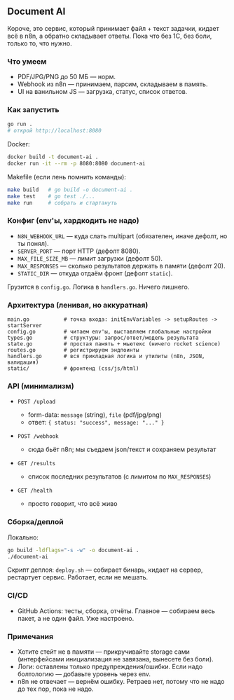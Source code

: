 ## Document AI

Короче, это сервис, который принимает файл + текст задачки, кидает всё в n8n, а обратно складывает ответы. Пока что без 1С, без боли, только то, что нужно.

### Что умеем
- PDF/JPG/PNG до 50 МБ — норм.
- Webhook из n8n — принимаем, парсим, складываем в память.
- UI на ванильном JS — загрузка, статус, список ответов.

### Как запустить
```bash
go run .
# открой http://localhost:8080
```

Docker:
```bash
docker build -t document-ai .
docker run -it --rm -p 8080:8080 document-ai
```

Makefile (если лень помнить команды):
```bash
make build   # go build -o document-ai .
make test    # go test ./...
make run     # собрать и стартануть
```

### Конфиг (env'ы, хардкодить не надо)
- `N8N_WEBHOOK_URL` — куда слать multipart (обязателен, иначе дефолт, но ты понял).
- `SERVER_PORT` — порт HTTP (дефолт 8080).
- `MAX_FILE_SIZE_MB` — лимит загрузки (дефолт 50).
- `MAX_RESPONSES` — сколько результатов держать в памяти (дефолт 20).
- `STATIC_DIR` — откуда отдаём фронт (дефолт `static`).

Грузится в `config.go`. Логика в `handlers.go`. Ничего лишнего.

### Архитектура (ленивая, но аккуратная)
```
main.go           # точка входа: initEnvVariables -> setupRoutes -> startServer
config.go         # читаем env'ы, выставляем глобальные настройки
types.go          # структуры: запрос/ответ/модель результата
state.go          # простая память + мьютекс (ничего rocket science)
routes.go         # регистрируем эндпоинты
handlers.go       # вся прикладная логика и утилиты (n8n, JSON, валидация)
static/           # фронтенд (css/js/html)
```

### API (минимализм)
- `POST /upload`
  - form-data: `message` (string), `file` (pdf/jpg/png)
  - ответ: `{ status: "success", message: "..." }`

- `POST /webhook`
  - сюда бьёт n8n; мы съедаем json/текст и сохраняем результат

- `GET /results`
  - список последних результатов (с лимитом по `MAX_RESPONSES`)

- `GET /health`
  - просто говорит, что всё живо

### Сборка/деплой
Локально:
```bash
go build -ldflags="-s -w" -o document-ai .
./document-ai
```

Скрипт деплоя: `deploy.sh` — собирает бинарь, кидает на сервер, рестартует сервис. Работает, если не мешать.

### CI/CD
- GitHub Actions: тесты, сборка, отчёты. Главное — собираем весь пакет, а не один файл. Уже настроено.

### Примечания
- Хотите стейт не в памяти — прикручивайте storage сами (интерфейсами инициализация не завязана, вынесете без боли).
- Логи: оставлены только предупреждения/ошибки. Если надо болтологию — добавьте уровень через env.
- n8n не отвечает — вернём ошибку. Ретраев нет, потому что не надо до тех пор, пока не надо.
